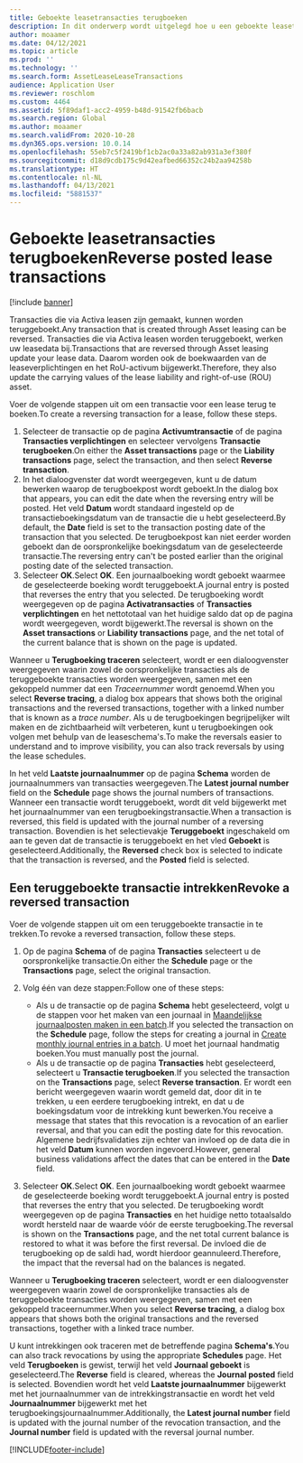 ```yaml
---
title: Geboekte leasetransacties terugboeken
description: In dit onderwerp wordt uitgelegd hoe u een geboekte leasetransactie terugboekt. Transacties die via Activa leasen zijn gemaakt, kunnen worden teruggeboekt.
author: moaamer
ms.date: 04/12/2021
ms.topic: article
ms.prod: ''
ms.technology: ''
ms.search.form: AssetLeaseLeaseTransactions
audience: Application User
ms.reviewer: roschlom
ms.custom: 4464
ms.assetid: 5f89daf1-acc2-4959-b48d-91542fb6bacb
ms.search.region: Global
ms.author: moaamer
ms.search.validFrom: 2020-10-28
ms.dyn365.ops.version: 10.0.14
ms.openlocfilehash: 55eb7c5f2419bf1cb2ac0a33a82ab931a3ef380f
ms.sourcegitcommit: d18d9cdb175c9d42eafbed66352c24b2aa94258b
ms.translationtype: HT
ms.contentlocale: nl-NL
ms.lasthandoff: 04/13/2021
ms.locfileid: "5881537"
---
```

# <a name="reverse-posted-lease-transactions"></a><span data-ttu-id="d8a0c-104">Geboekte leasetransacties terugboeken</span><span class="sxs-lookup"><span data-stu-id="d8a0c-104">Reverse posted lease transactions</span></span>

[!include [banner](../includes/banner.md)]

<span data-ttu-id="d8a0c-105">Transacties die via Activa leasen zijn gemaakt, kunnen worden teruggeboekt.</span><span class="sxs-lookup"><span data-stu-id="d8a0c-105">Any transaction that is created through Asset leasing can be reversed.</span></span> <span data-ttu-id="d8a0c-106">Transacties die via Activa leasen worden teruggeboekt, werken uw leasedata bij.</span><span class="sxs-lookup"><span data-stu-id="d8a0c-106">Transactions that are reversed through Asset leasing update your lease data.</span></span> <span data-ttu-id="d8a0c-107">Daarom worden ook de boekwaarden van de leaseverplichtingen en het RoU-activum bijgewerkt.</span><span class="sxs-lookup"><span data-stu-id="d8a0c-107">Therefore, they also update the carrying values of the lease liability and right-of-use (ROU) asset.</span></span>

<span data-ttu-id="d8a0c-108">Voer de volgende stappen uit om een transactie voor een lease terug te boeken.</span><span class="sxs-lookup"><span data-stu-id="d8a0c-108">To create a reversing transaction for a lease, follow these steps.</span></span>

1. <span data-ttu-id="d8a0c-109">Selecteer de transactie op de pagina **Activumtransactie** of de pagina **Transacties verplichtingen** en selecteer vervolgens **Transactie terugboeken**.</span><span class="sxs-lookup"><span data-stu-id="d8a0c-109">On either the **Asset transactions** page or the **Liability transactions** page, select the transaction, and then select **Reverse transaction**.</span></span>
2. <span data-ttu-id="d8a0c-110">In het dialoogvenster dat wordt weergegeven, kunt u de datum bewerken waarop de terugboekpost wordt geboekt.</span><span class="sxs-lookup"><span data-stu-id="d8a0c-110">In the dialog box that appears, you can edit the date when the reversing entry will be posted.</span></span> <span data-ttu-id="d8a0c-111">Het veld **Datum** wordt standaard ingesteld op de transactieboekingsdatum van de transactie die u hebt geselecteerd.</span><span class="sxs-lookup"><span data-stu-id="d8a0c-111">By default, the **Date** field is set to the transaction posting date of the transaction that you selected.</span></span> <span data-ttu-id="d8a0c-112">De terugboekpost kan niet eerder worden geboekt dan de oorspronkelijke boekingsdatum van de geselecteerde transactie.</span><span class="sxs-lookup"><span data-stu-id="d8a0c-112">The reversing entry can't be posted earlier than the original posting date of the selected transaction.</span></span>
3. <span data-ttu-id="d8a0c-113">Selecteer **OK**.</span><span class="sxs-lookup"><span data-stu-id="d8a0c-113">Select **OK**.</span></span> <span data-ttu-id="d8a0c-114">Een journaalboeking wordt geboekt waarmee de geselecteerde boeking wordt teruggeboekt.</span><span class="sxs-lookup"><span data-stu-id="d8a0c-114">A journal entry is posted that reverses the entry that you selected.</span></span> <span data-ttu-id="d8a0c-115">De terugboeking wordt weergegeven op de pagina **Activatransacties** of **Transacties verplichtingen** en het nettototaal van het huidige saldo dat op de pagina wordt weergegeven, wordt bijgewerkt.</span><span class="sxs-lookup"><span data-stu-id="d8a0c-115">The reversal is shown on the **Asset transactions** or **Liability transactions** page, and the net total of the current balance that is shown on the page is updated.</span></span>

<span data-ttu-id="d8a0c-116">Wanneer u **Terugboeking traceren** selecteert, wordt er een dialoogvenster weergegeven waarin zowel de oorspronkelijke transacties als de teruggeboekte transacties worden weergegeven, samen met een gekoppeld nummer dat een *Traceernummer* wordt genoemd.</span><span class="sxs-lookup"><span data-stu-id="d8a0c-116">When you select **Reverse tracing**, a dialog box appears that shows both the original transactions and the reversed transactions, together with a linked number that is known as a *trace number*.</span></span> <span data-ttu-id="d8a0c-117">Als u de terugboekingen begrijpelijker wilt maken en de zichtbaarheid wilt verbeteren, kunt u terugboekingen ook volgen met behulp van de leaseschema's.</span><span class="sxs-lookup"><span data-stu-id="d8a0c-117">To make the reversals easier to understand and to improve visibility, you can also track reversals by using the lease schedules.</span></span>

<span data-ttu-id="d8a0c-118">In het veld **Laatste journaalnummer** op de pagina **Schema** worden de journaalnummers van transacties weergegeven.</span><span class="sxs-lookup"><span data-stu-id="d8a0c-118">The **Latest journal number** field on the **Schedule** page shows the journal numbers of transactions.</span></span> <span data-ttu-id="d8a0c-119">Wanneer een transactie wordt teruggeboekt, wordt dit veld bijgewerkt met het journaalnummer van een terugboekingstransactie.</span><span class="sxs-lookup"><span data-stu-id="d8a0c-119">When a transaction is reversed, this field is updated with the journal number of a reversing transaction.</span></span> <span data-ttu-id="d8a0c-120">Bovendien is het selectievakje **Teruggeboekt** ingeschakeld om aan te geven dat de transactie is teruggeboekt en het vled **Geboekt** is geselecteerd.</span><span class="sxs-lookup"><span data-stu-id="d8a0c-120">Additionally, the **Reversed** check box is selected to indicate that the transaction is reversed, and the **Posted** field is selected.</span></span>

## <a name="revoke-a-reversed-transaction"></a><span data-ttu-id="d8a0c-121">Een teruggeboekte transactie intrekken</span><span class="sxs-lookup"><span data-stu-id="d8a0c-121">Revoke a reversed transaction</span></span>

<span data-ttu-id="d8a0c-122">Voer de volgende stappen uit om een teruggeboekte transactie in te trekken.</span><span class="sxs-lookup"><span data-stu-id="d8a0c-122">To revoke a reversed transaction, follow these steps.</span></span>

1. <span data-ttu-id="d8a0c-123">Op de pagina **Schema** of de pagina **Transacties** selecteert u de oorspronkelijke transactie.</span><span class="sxs-lookup"><span data-stu-id="d8a0c-123">On either the **Schedule** page or the **Transactions** page, select the original transaction.</span></span>
2. <span data-ttu-id="d8a0c-124">Volg één van deze stappen:</span><span class="sxs-lookup"><span data-stu-id="d8a0c-124">Follow one of these steps:</span></span>

    - <span data-ttu-id="d8a0c-125">Als u de transactie op de pagina **Schema** hebt geselecteerd, volgt u de stappen voor het maken van een journaal in [Maandelijkse journaalposten maken in een batch](create-monthly-journals-batch.md).</span><span class="sxs-lookup"><span data-stu-id="d8a0c-125">If you selected the transaction on the **Schedule** page, follow the steps for creating a journal in [Create monthly journal entries in a batch](create-monthly-journals-batch.md).</span></span> <span data-ttu-id="d8a0c-126">U moet het journaal handmatig boeken.</span><span class="sxs-lookup"><span data-stu-id="d8a0c-126">You must manually post the journal.</span></span>
    - <span data-ttu-id="d8a0c-127">Als u de transactie op de pagina **Transacties** hebt geselecteerd, selecteert u **Transactie terugboeken**.</span><span class="sxs-lookup"><span data-stu-id="d8a0c-127">If you selected the transaction on the **Transactions** page, select **Reverse transaction**.</span></span> <span data-ttu-id="d8a0c-128">Er wordt een bericht weergegeven waarin wordt gemeld dat, door dit in te trekken, u een eerdere terugboeking intrekt, en dat u de boekingsdatum voor de intrekking kunt bewerken.</span><span class="sxs-lookup"><span data-stu-id="d8a0c-128">You receive a message that states that this revocation is a revocation of an earlier reversal, and that you can edit the posting date for this revocation.</span></span> <span data-ttu-id="d8a0c-129">Algemene bedrijfsvalidaties zijn echter van invloed op de data die in het veld **Datum** kunnen worden ingevoerd.</span><span class="sxs-lookup"><span data-stu-id="d8a0c-129">However, general business validations affect the dates that can be entered in the **Date** field.</span></span> 

3. <span data-ttu-id="d8a0c-130">Selecteer **OK**.</span><span class="sxs-lookup"><span data-stu-id="d8a0c-130">Select **OK**.</span></span> <span data-ttu-id="d8a0c-131">Een journaalboeking wordt geboekt waarmee de geselecteerde boeking wordt teruggeboekt.</span><span class="sxs-lookup"><span data-stu-id="d8a0c-131">A journal entry is posted that reverses the entry that you selected.</span></span> <span data-ttu-id="d8a0c-132">De terugboeking wordt weergegeven op de pagina **Transacties** en het huidige netto totaalsaldo wordt hersteld naar de waarde vóór de eerste terugboeking.</span><span class="sxs-lookup"><span data-stu-id="d8a0c-132">The reversal is shown on the **Transactions** page, and the net total current balance is restored to what it was before the first reversal.</span></span> <span data-ttu-id="d8a0c-133">De invloed die de terugboeking op de saldi had, wordt hierdoor geannuleerd.</span><span class="sxs-lookup"><span data-stu-id="d8a0c-133">Therefore, the impact that the reversal had on the balances is negated.</span></span>

<span data-ttu-id="d8a0c-134">Wanneer u **Terugboeking traceren** selecteert, wordt er een dialoogvenster weergegeven waarin zowel de oorspronkelijke transacties als de teruggeboekte transacties worden weergegeven, samen met een gekoppeld traceernummer.</span><span class="sxs-lookup"><span data-stu-id="d8a0c-134">When you select **Reverse tracing**, a dialog box appears that shows both the original transactions and the reversed transactions, together with a linked trace number.</span></span>

<span data-ttu-id="d8a0c-135">U kunt intrekkingen ook traceren met de betreffende pagina **Schema's**.</span><span class="sxs-lookup"><span data-stu-id="d8a0c-135">You can also track revocations by using the appropriate **Schedules** page.</span></span> <span data-ttu-id="d8a0c-136">Het veld **Terugboeken** is gewist, terwijl het veld **Journaal geboekt** is geselecteerd.</span><span class="sxs-lookup"><span data-stu-id="d8a0c-136">The **Reverse** field is cleared, whereas the **Journal posted** field is selected.</span></span> <span data-ttu-id="d8a0c-137">Bovendien wordt het veld **Laatste journaalnummer** bijgewerkt met het journaalnummer van de intrekkingstransactie en wordt het veld **Journaalnummer** bijgewerkt met het terugboekingsjournaalnummer.</span><span class="sxs-lookup"><span data-stu-id="d8a0c-137">Additionally, the **Latest journal number** field is updated with the journal number of the revocation transaction, and the **Journal number** field is updated with the reversal journal number.</span></span>


[!INCLUDE[footer-include](../../includes/footer-banner.md)]
